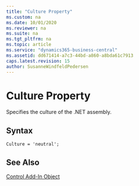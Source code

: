 ```yaml
---
title: "Culture Property"
ms.custom: na
ms.date: 10/01/2020
ms.reviewer: na
ms.suite: na
ms.tgt_pltfrm: na
ms.topic: article
ms.service: "dynamics365-business-central"
ms.assetid: dd671414-a7c3-44bd-a860-a8bda61c7913
caps.latest.revision: 15
author: SusanneWindfeldPedersen
---
```


# Culture Property

Specifies the culture of the .NET assembly.

## Syntax
```AL
Culture = 'neutral';
```

## See Also

[Control Add-In Object](../devenv-control-addin-object.md)   
 
